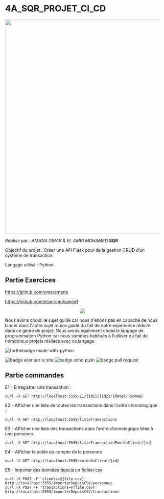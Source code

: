 # 4A_SQR_PROJET_CI_CD
<p align="center">
  <img src="https://user-images.githubusercontent.com/93181410/166483696-8a4daae2-d6e3-4a61-b425-f5118cc6e085.png" width="700"/>
</p>

*Réalisé par : AMANA OMAR & EL AMRI MOHAMED*
**SQR**

Objectif du projet  : Créer une API Flask pour de la gestion CRUD d’un système de transaction.

Langage utilisé : Python.

## Partie Exercices 
https://github.com/omaramana

https://github.com/elamrimohamed1

<p align="center">
  <img src="https://miro.medium.com/max/720/1*94uo6-HGPepRG9I0L_Bh7w.webp""width="700"/
  </p>
<p> Nous avons choidi le sujet guidé car nous n'étions pas en capacité de nous lancer dans l'autre sujet moins guidé du fait de notre expérience réduite dans ce genre de projet. Nous avons également choisi le langage de programmation Python car nous sommes habitués à l'utiliser du fait de nomobreux projets réalisés avec ce langage. </p>

![forthebadge made-with-python](http://ForTheBadge.com/images/badges/made-with-python.svg)

![badge aller sur le site](https://github.com/omaramana/4A_SQR_PROJET_CI_CD/actions/workflows/allerSurLeSite.yml/badge.svg)
![badge echo push](https://github.com/omaramana/4A_SQR_PROJET_CI_CD/actions/workflows/echoNewPush.yml/badge.svg)
![badge pull request](https://github.com/omaramana/4A_SQR_PROJET_CI_CD/actions/workflows/question3.yml/badge.svg)

                                                                                      
## Partie commandes                                                                               
                                                                                      
E1 - Enregistrer une transaction : 
```                                                                             
curl -X GET http://localhost:5555/E1/{id1}/{id2}/{date}/{somme}
```
                                                                               
E2 - Afficher une liste de toutes les transactions dans l’ordre chronologique :
```
curl -X GET http://localhost:5555/listeTransactions                                                                                     
```

E3 - Afficher une liste des transactions dans l’ordre chronologique liées à une personne.
```
curl -X GET http://localhost:5555/listeTransactionPourUnClient/{id}                                                                                   
```
                                                                                      
E4 - Afficher le solde du compte de la personne 
```
curl -X GET http://localhost:5555/soldeUnClient/{id}
```
                                                                                      
E5 - Importer des données depuis un fichier csv
```
curl -X POST -F 'clients=@{file.csv}' http://localhost:5555/importerDepuisCSV/personnes
curl -X POST -F 'transactions=@{file.csv}' http://localhost:5555/importerDepuisCSV/transactions
```
